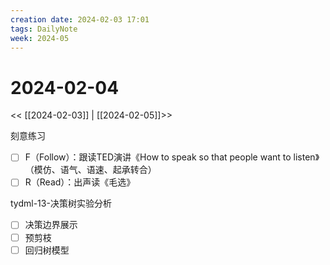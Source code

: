 ```yaml
---
creation date: 2024-02-03 17:01
tags: DailyNote
week: 2024-05
---
```


# 2024-02-04

<< [[2024-02-03]] | [[2024-02-05]]>>

刻意练习
- [ ] F（Follow）：跟读TED演讲《How to speak so that people want to listen》（模仿、语气、语速、起承转合）
- [ ] R（Read）：出声读《毛选》

tydml-13-决策树实验分析
- [ ] 决策边界展示
- [ ] 预剪枝
- [ ] 回归树模型

